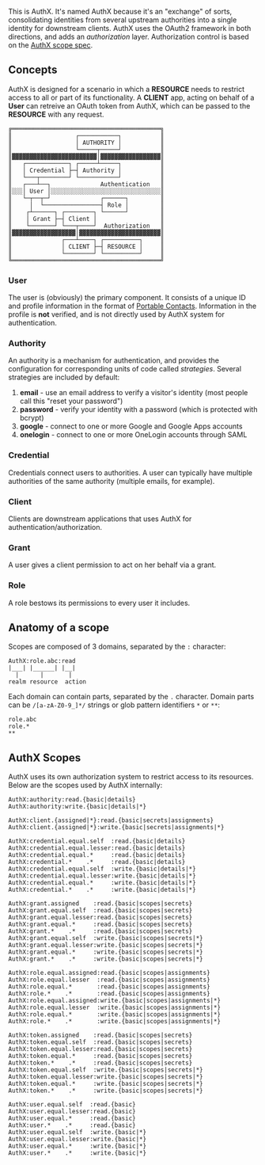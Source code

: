 This is AuthX. It's named AuthX because it's an "exchange" of sorts, consolidating identities from several upstream authorities into a single identity for downstream clients. AuthX uses the OAuth2 framework in both directions, and adds an _authorization_ layer. Authorization control is based on the [AuthX scope spec](https://github.com/the-control-group/scopeutils).

## Concepts

AuthX is designed for a scenario in which a **RESOURCE** needs to restrict access to all or part of its functionality. A **CLIENT** app, acting on behalf of a **User** can retreive an OAuth token from AuthX, which can be passed to the **RESOURCE** with any request.

```
╔══════════════════════════════════════════╗
║                  ┌───────────┐           ║
║                  │ AUTHORITY │           ║
║                  └─────┬─────┘           ║
║▓▓▓▓▓▓▓▓▓▓▓▓▓▓▓▓▓▓▓▓▓▓▓▓│▓▓▓▓▓▓▓▓▓▓▓▓▓▓▓▓▓║
║   ┌────────────┐ ┌─────┴─────┐           ║
║   │ Credential ├─┤ Authority │           ║
║   └───┬────────┘ └───────────┘           ║
║   ┌───┴──┐              Authentication   ║
║░░░│ User │░░░░░░░░░░░░░░░░░░░░░░░░░░░░░░░║
║   └─┬──┬─┘              ┌──────┐         ║
║     │  └────────────────┤ Role │         ║
║    ┌┴──────┐ ┌────────┐ └──────┘         ║
║    │ Grant ├─┤ Client │                  ║
║    └───────┘ └───┬────┘  Authorization   ║
║▓▓▓▓▓▓▓▓▓▓▓▓▓▓▓▓▓▓│▓▓▓▓▓▓▓▓▓▓▓▓▓▓▓▓▓▓▓▓▓▓▓║
║              ┌───┴────┐ ┌──────────┐     ║
║              │ CLIENT ├─┤ RESOURCE │     ║
║              └────────┘ └──────────┘     ║
╚══════════════════════════════════════════╝
```

### User

The user is (obviously) the primary component. It consists of a unique ID and profile information in the format of [Portable Contacts](http://portablecontacts.net/draft-spec.html). Information in the profile is **not** verified, and is not directly used by AuthX system for authentication.

### Authority

An authority is a mechanism for authentication, and provides the configuration for corresponding units of code called _strategies_. Several strategies are included by default:

1. **email** - use an email address to verify a visitor's identity (most people call this "reset your password")
2. **password** - verify your identity with a password (which is protected with bcrypt)
3. **google** - connect to one or more Google and Google Apps accounts
4. **onelogin** - connect to one or more OneLogin accounts through SAML

### Credential

Credentials connect users to authorities. A user can typically have multiple authorities of the same authority (multiple emails, for example).

### Client

Clients are downstream applications that uses AuthX for authentication/authorization.

### Grant

A user gives a client permission to act on her behalf via a grant.

### Role

A role bestows its permissions to every user it includes.

## Anatomy of a scope

Scopes are composed of 3 domains, separated by the `:` character:

```
AuthX:role.abc:read
|___| |______| |__|
  |      |       |
realm resource  action

```

Each domain can contain parts, separated by the `.` character. Domain parts can be `/[a-zA-Z0-9_]*/` strings or glob pattern identifiers `*` or `**`:

```
role.abc
role.*
**
```

## AuthX Scopes

AuthX uses its own authorization system to restrict access to its resources. Below are the scopes used by AuthX internally:

```
AuthX:authority:read.{basic|details}
AuthX:authority:write.{basic|details|*}

AuthX:client.{assigned|*}:read.{basic|secrets|assignments}
AuthX:client.{assigned|*}:write.{basic|secrets|assignments|*}

AuthX:credential.equal.self  :read.{basic|details}
AuthX:credential.equal.lesser:read.{basic|details}
AuthX:credential.equal.*     :read.{basic|details}
AuthX:credential.*    .*     :read.{basic|details}
AuthX:credential.equal.self  :write.{basic|details|*}
AuthX:credential.equal.lesser:write.{basic|details|*}
AuthX:credential.equal.*     :write.{basic|details|*}
AuthX:credential.*    .*     :write.{basic|details|*}

AuthX:grant.assigned    :read.{basic|scopes|secrets}
AuthX:grant.equal.self  :read.{basic|scopes|secrets}
AuthX:grant.equal.lesser:read.{basic|scopes|secrets}
AuthX:grant.equal.*     :read.{basic|scopes|secrets}
AuthX:grant.*    .*     :read.{basic|scopes|secrets}
AuthX:grant.equal.self  :write.{basic|scopes|secrets|*}
AuthX:grant.equal.lesser:write.{basic|scopes|secrets|*}
AuthX:grant.equal.*     :write.{basic|scopes|secrets|*}
AuthX:grant.*    .*     :write.{basic|scopes|secrets|*}

AuthX:role.equal.assigned:read.{basic|scopes|assignments}
AuthX:role.equal.lesser  :read.{basic|scopes|assignments}
AuthX:role.equal.*       :read.{basic|scopes|assignments}
AuthX:role.*    .*       :read.{basic|scopes|assignments}
AuthX:role.equal.assigned:write.{basic|scopes|assignments|*}
AuthX:role.equal.lesser  :write.{basic|scopes|assignments|*}
AuthX:role.equal.*       :write.{basic|scopes|assignments|*}
AuthX:role.*    .*       :write.{basic|scopes|assignments|*}

AuthX:token.assigned    :read.{basic|scopes|secrets}
AuthX:token.equal.self  :read.{basic|scopes|secrets}
AuthX:token.equal.lesser:read.{basic|scopes|secrets}
AuthX:token.equal.*     :read.{basic|scopes|secrets}
AuthX:token.*    .*     :read.{basic|scopes|secrets}
AuthX:token.equal.self  :write.{basic|scopes|secrets|*}
AuthX:token.equal.lesser:write.{basic|scopes|secrets|*}
AuthX:token.equal.*     :write.{basic|scopes|secrets|*}
AuthX:token.*    .*     :write.{basic|scopes|secrets|*}

AuthX:user.equal.self  :read.{basic}
AuthX:user.equal.lesser:read.{basic}
AuthX:user.equal.*     :read.{basic}
AuthX:user.*    .*     :read.{basic}
AuthX:user.equal.self  :write.{basic|*}
AuthX:user.equal.lesser:write.{basic|*}
AuthX:user.equal.*     :write.{basic|*}
AuthX:user.*    .*     :write.{basic|*}
```
